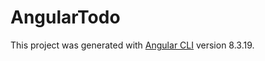 # AngularTodo

This project was generated with [Angular CLI](https://github.com/angular/angular-cli) version 8.3.19.
